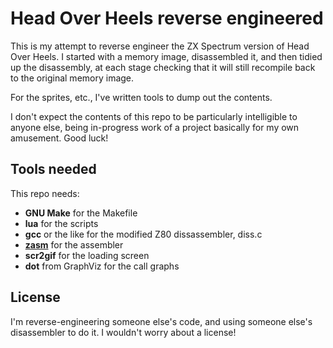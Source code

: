 # Head Over Heels reverse engineered

This is my attempt to reverse engineer the ZX Spectrum version of Head
Over Heels. I started with a memory image, disassembled it, and then
tidied up the disassembly, at each stage checking that it will still
recompile back to the original memory image.

For the sprites, etc., I've written tools to dump out the contents.

I don't expect the contents of this repo to be particularly
intelligible to anyone else, being in-progress work of a project
basically for my own amusement. Good luck!

## Tools needed

This repo needs:

 * **GNU Make** for the Makefile
 * **lua** for the scripts
 * **gcc** or the like for the modified Z80 dissassembler, diss.c
 * **[zasm](https://k1.spdns.de/Develop/Projects/zasm/Distributions/)**
   for the assembler
 * **scr2gif** for the loading screen
 * **dot** from GraphViz for the call graphs

## License

I'm reverse-engineering someone else's code, and using someone else's
disassembler to do it. I wouldn't worry about a license!
